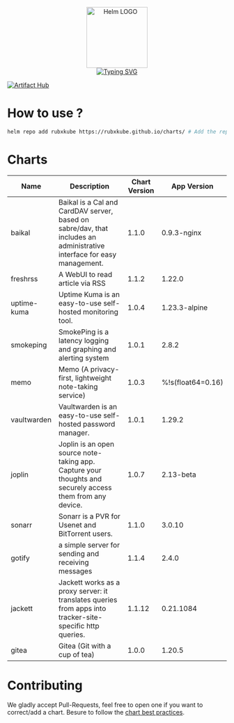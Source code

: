 <p align="center">
    <img src="https://helm.sh/img/helm.svg" width="140px" alt="Helm LOGO"/>
    <br>
    <a href="https://rubxkube.github.io/charts/"><img src="https://readme-typing-svg.herokuapp.com?font=Fira+Code&pause=1000&color=0F1689&background=FFFFFF00&center=true&vCenter=true&width=435&lines=QJOLY's+Chart+Repository;rubxkube.github.io%2Fhelm-charts;+Feel+free+to+contribute" alt="Typing SVG" /></a>
</p>

[![Artifact Hub](https://img.shields.io/endpoint?url=https://artifacthub.io/badge/repository/rubxkube)](https://artifacthub.io/packages/search?repo=rubxkube)

# How to use ? 

```bash
helm repo add rubxkube https://rubxkube.github.io/charts/ # Add the repo to your helm
```

# Charts

| Name  | Description | Chart Version | App Version |
|-------|-------------|---------------|-------------|
| baikal | Baikal is a Cal and CardDAV server, based on sabre/dav, that includes an administrative interface for easy management. | 1.1.0 | 0.9.3-nginx |
| freshrss | A WebUI to read article via RSS | 1.1.2 | 1.22.0 |
| uptime-kuma | Uptime Kuma is an easy-to-use self-hosted monitoring tool. | 1.0.4 | 1.23.3-alpine |
| smokeping | SmokePing is a latency logging and graphing and alerting system | 1.0.1 | 2.8.2 |
| memo | Memo (A privacy-first, lightweight note-taking service) | 1.0.3 | %!s(float64=0.16) |
| vaultwarden | Vaultwarden is an easy-to-use self-hosted password manager. | 1.0.1 | 1.29.2 |
| joplin | Joplin is an open source note-taking app. Capture your thoughts and securely access them from any device. | 1.0.7 | 2.13-beta |
| sonarr | Sonarr is a PVR for Usenet and BitTorrent users. | 1.1.0 | 3.0.10 |
| gotify | a simple server for sending and receiving messages | 1.1.4 | 2.4.0 |
| jackett | Jackett works as a proxy server: it translates queries from apps into tracker-site-specific http queries. | 1.1.12 | 0.21.1084 |
| gitea | Gitea (Git with a cup of tea) | 1.0.0 | 1.20.5 |


# Contributing 

We gladly accept Pull-Requests, feel free to open one if you want to correct/add a chart. Besure to follow the [chart best practices](https://helm.sh/docs/chart_best_practices/).
